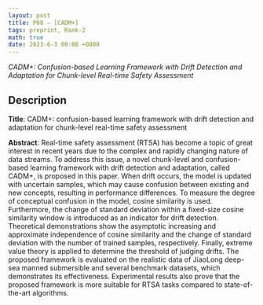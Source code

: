 ```yaml
---
layout: post
title: P08 — [CADM+]
tags: preprint, Rank-2
math: true
date: 2023-6-3 00:00 +0800
---
```


*CADM+: Confusion-based Learning Framework with Drift Detection and Adaptation for Chunk-level Real-time Safety Assessment*

## Description

**Title**: CADM+: confusion-based learning framework with drift detection and adaptation for chunk-level real-time safety assessment

**Abstract**: Real-time safety assessment (RTSA) has become a topic of great interest in recent years due to the complex and rapidly changing nature of data streams. To address this issue, a novel chunk-level and confusion-based learning framework with drift detection and adaptation, called CADM+, is proposed in this paper. When drift occurs, the model is updated with uncertain samples, which may cause confusion between existing and new concepts, resulting in performance differences. To measure the degree of conceptual confusion in the model, cosine similarity is used. Furthermore, the change of standard deviation within a fixed-size cosine similarity window is introduced as an indicator for drift detection. Theoretical demonstrations show the asymptotic increasing and approximate independence of cosine similarity and the change of standard deviation with the number of trained samples, respectively. Finally, extreme value theory is applied to determine the threshold of judging drifts. The proposed framework is evaluated on the realistic data of JiaoLong deep-sea manned submersible and several benchmark datasets, which demonstrates its effectiveness. Experimental results also prove that the proposed framework is more suitable for RTSA tasks compared to state-of-the-art algorithms.